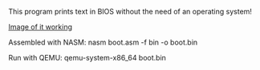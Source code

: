This program prints text in BIOS without the need of an operating system!

[Image of it working](images/Screenshot.png)

Assembled with NASM:
  nasm boot.asm -f bin -o boot.bin

Run with QEMU:
  qemu-system-x86_64 boot.bin
